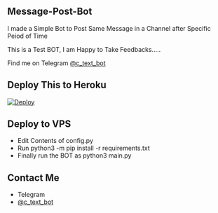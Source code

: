 ## Message-Post-Bot

I made a Simple Bot to Post Same Message in a Channel after Specific Peiod of Time

This is a Test BOT, I am Happy to Take Feedbacks.....

Find me on Telegram <a href="https://t.me/c_text_bot">@c_text_bot</a>

## Deploy This to Heroku
[![Deploy](https://www.herokucdn.com/deploy/button.svg)](https://heroku.com/deploy?template=https://github.com/10cyrilc/Message-Post-Bot)

## Deploy to VPS
- Edit Contents of config.py
- Run python3 -m pip install -r requirements.txt
- Finally run the BOT as python3 main.py

## Contact Me
- Telegram
- <a href="https://t.me/c_text_bot">@c_text_bot</a>
